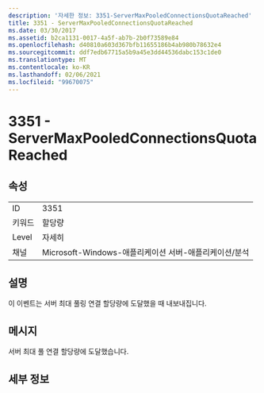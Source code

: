 ```yaml
---
description: '자세한 정보: 3351-ServerMaxPooledConnectionsQuotaReached'
title: 3351 - ServerMaxPooledConnectionsQuotaReached
ms.date: 03/30/2017
ms.assetid: b2ca1131-0017-4a5f-ab7b-2b0f73589e84
ms.openlocfilehash: d40810a603d367bfb11655186b4ab980b78632e4
ms.sourcegitcommit: ddf7edb67715a5b9a45e3dd44536dabc153c1de0
ms.translationtype: MT
ms.contentlocale: ko-KR
ms.lasthandoff: 02/06/2021
ms.locfileid: "99670075"
---
```

# <a name="3351---servermaxpooledconnectionsquotareached"></a>3351 - ServerMaxPooledConnectionsQuotaReached

## <a name="properties"></a>속성  
  
|||  
|-|-|  
|ID|3351|  
|키워드|할당량|  
|Level|자세히|  
|채널|Microsoft-Windows-애플리케이션 서버-애플리케이션/분석|  
  
## <a name="description"></a>설명  

 이 이벤트는 서버 최대 풀링 연결 할당량에 도달했을 때 내보내집니다.  
  
## <a name="message"></a>메시지  

 서버 최대 풀 연결 할당량에 도달했습니다.  
  
## <a name="details"></a>세부 정보
